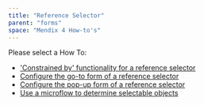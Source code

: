 ```yaml
---
title: "Reference Selector"
parent: "forms"
space: "Mendix 4 How-to's"
---
```

Please select a How To:

*   ['Constrained by' functionality for a reference selector](constrained-by-functionality-for-a-reference-selector)
*   [Configure the go-to form of a reference selector](configure-the-go-to-form-of-a-reference-selector)
*   [Configure the pop-up form of a reference selector](configure-the-pop-up-form-of-a-reference-selector)
*   [Use a microflow to determine selectable objects](use-a-microflow-to-determine-selectable-objects)

